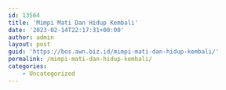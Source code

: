 ```yaml
---
id: 13564
title: 'Mimpi Mati Dan Hidup Kembali'
date: '2023-02-14T22:17:31+00:00'
author: admin
layout: post
guid: 'https://bos.awn.biz.id/mimpi-mati-dan-hidup-kembali/'
permalink: /mimpi-mati-dan-hidup-kembali/
categories:
    - Uncategorized
---
```


